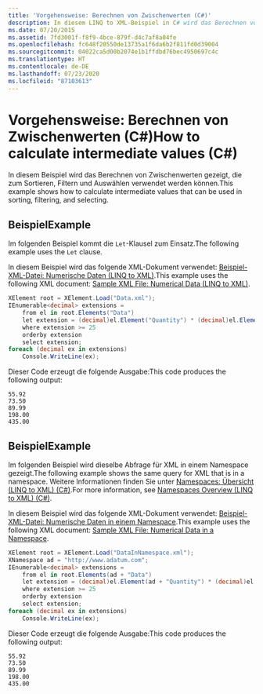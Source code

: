 ```yaml
---
title: 'Vorgehensweise: Berechnen von Zwischenwerten (C#)'
description: In diesem LINQ to XML-Beispiel in C# wird das Berechnen von Zwischenwerten gezeigt, die zum Sortieren, Filtern und Auswählen verwendet werden können.
ms.date: 07/20/2015
ms.assetid: 7fd3001f-f8f9-4bce-879f-d4c7af8a04fe
ms.openlocfilehash: fc648f20550de13735a1f6da6b2f811fd0d39004
ms.sourcegitcommit: 04022ca5d00b2074e1b1ffdbd76bec4950697c4c
ms.translationtype: HT
ms.contentlocale: de-DE
ms.lasthandoff: 07/23/2020
ms.locfileid: "87103613"
---
```

# <a name="how-to-calculate-intermediate-values-c"></a><span data-ttu-id="a102f-103">Vorgehensweise: Berechnen von Zwischenwerten (C#)</span><span class="sxs-lookup"><span data-stu-id="a102f-103">How to calculate intermediate values (C#)</span></span>
<span data-ttu-id="a102f-104">In diesem Beispiel wird das Berechnen von Zwischenwerten gezeigt, die zum Sortieren, Filtern und Auswählen verwendet werden können.</span><span class="sxs-lookup"><span data-stu-id="a102f-104">This example shows how to calculate intermediate values that can be used in sorting, filtering, and selecting.</span></span>  
  
## <a name="example"></a><span data-ttu-id="a102f-105">Beispiel</span><span class="sxs-lookup"><span data-stu-id="a102f-105">Example</span></span>  
 <span data-ttu-id="a102f-106">Im folgenden Beispiel kommt die `Let`-Klausel zum Einsatz.</span><span class="sxs-lookup"><span data-stu-id="a102f-106">The following example uses the `Let` clause.</span></span>  
  
 <span data-ttu-id="a102f-107">In diesem Beispiel wird das folgende XML-Dokument verwendet: [Beispiel-XML-Datei: Numerische Daten (LINQ to XML)](./sample-xml-file-numerical-data-linq-to-xml.md).</span><span class="sxs-lookup"><span data-stu-id="a102f-107">This example uses the following XML document: [Sample XML File: Numerical Data (LINQ to XML)](./sample-xml-file-numerical-data-linq-to-xml.md).</span></span>  
  
```csharp  
XElement root = XElement.Load("Data.xml");  
IEnumerable<decimal> extensions =  
    from el in root.Elements("Data")  
    let extension = (decimal)el.Element("Quantity") * (decimal)el.Element("Price")  
    where extension >= 25  
    orderby extension  
    select extension;  
foreach (decimal ex in extensions)  
    Console.WriteLine(ex);  
```  
  
 <span data-ttu-id="a102f-108">Dieser Code erzeugt die folgende Ausgabe:</span><span class="sxs-lookup"><span data-stu-id="a102f-108">This code produces the following output:</span></span>  
  
```output  
55.92  
73.50  
89.99  
198.00  
435.00  
```  
  
## <a name="example"></a><span data-ttu-id="a102f-109">Beispiel</span><span class="sxs-lookup"><span data-stu-id="a102f-109">Example</span></span>  
 <span data-ttu-id="a102f-110">Im folgenden Beispiel wird dieselbe Abfrage für XML in einem Namespace gezeigt.</span><span class="sxs-lookup"><span data-stu-id="a102f-110">The following example shows the same query for XML that is in a namespace.</span></span> <span data-ttu-id="a102f-111">Weitere Informationen finden Sie unter [Namespaces: Übersicht (LINQ to XML) (C#)](namespaces-overview-linq-to-xml.md).</span><span class="sxs-lookup"><span data-stu-id="a102f-111">For more information, see [Namespaces Overview (LINQ to XML) (C#)](namespaces-overview-linq-to-xml.md).</span></span>  
  
 <span data-ttu-id="a102f-112">In diesem Beispiel wird das folgende XML-Dokument verwendet: [Beispiel-XML-Datei: Numerische Daten in einem Namespace](./sample-xml-file-numerical-data-in-a-namespace.md).</span><span class="sxs-lookup"><span data-stu-id="a102f-112">This example uses the following XML document: [Sample XML File: Numerical Data in a Namespace](./sample-xml-file-numerical-data-in-a-namespace.md).</span></span>  
  
```csharp  
XElement root = XElement.Load("DataInNamespace.xml");  
XNamespace ad = "http://www.adatum.com";  
IEnumerable<decimal> extensions =  
    from el in root.Elements(ad + "Data")  
    let extension = (decimal)el.Element(ad + "Quantity") * (decimal)el.Element(ad + "Price")  
    where extension >= 25  
    orderby extension  
    select extension;  
foreach (decimal ex in extensions)  
    Console.WriteLine(ex);  
```  
  
 <span data-ttu-id="a102f-113">Dieser Code erzeugt die folgende Ausgabe:</span><span class="sxs-lookup"><span data-stu-id="a102f-113">This code produces the following output:</span></span>  
  
```output  
55.92  
73.50  
89.99  
198.00  
435.00  
```  
